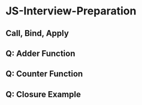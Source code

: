 # JS-Interview-Preparation
## Call, Bind, Apply
## Q: Adder Function
## Q: Counter Function
## Q: Closure Example
